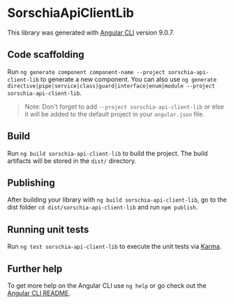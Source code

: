 # SorschiaApiClientLib

This library was generated with [Angular CLI](https://github.com/angular/angular-cli) version 9.0.7.

## Code scaffolding

Run `ng generate component component-name --project sorschia-api-client-lib` to generate a new component. You can also use `ng generate directive|pipe|service|class|guard|interface|enum|module --project sorschia-api-client-lib`.
> Note: Don't forget to add `--project sorschia-api-client-lib` or else it will be added to the default project in your `angular.json` file. 

## Build

Run `ng build sorschia-api-client-lib` to build the project. The build artifacts will be stored in the `dist/` directory.

## Publishing

After building your library with `ng build sorschia-api-client-lib`, go to the dist folder `cd dist/sorschia-api-client-lib` and run `npm publish`.

## Running unit tests

Run `ng test sorschia-api-client-lib` to execute the unit tests via [Karma](https://karma-runner.github.io).

## Further help

To get more help on the Angular CLI use `ng help` or go check out the [Angular CLI README](https://github.com/angular/angular-cli/blob/master/README.md).
